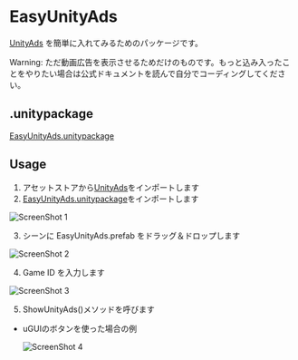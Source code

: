 # EasyUnityAds

[UnityAds](https://unityads.unity3d.com/) を簡単に入れてみるためのパッケージです。

Warning: ただ動画広告を表示させるためだけのものです。もっと込み入ったことをやりたい場合は公式ドキュメントを読んで自分でコーディングしてください。

## .unitypackage

[EasyUnityAds.unitypackage](https://github.com/yasuyuki-kamata/EasyUnityAds/releases/download/v1.0/EasyUnityAds.unitypackage)

## Usage

1. アセットストアから[UnityAds](https://www.assetstore.unity3d.com/en/#!/content/21027)をインポートします
2. [EasyUnityAds.unitypackage](https://github.com/yasuyuki-kamata/EasyUnityAds/releases/download/v1.0/EasyUnityAds.unitypackage)をインポートします

  ![ScreenShot 1][ss1]

3. シーンに EasyUnityAds.prefab をドラッグ＆ドロップします

  ![ScreenShot 2][ss2]

4. Game ID を入力します

  ![ScreenShot 3][ss3]

5. ShowUnityAds()メソッドを呼びます
  * uGUIのボタンを使った場合の例

    ![ScreenShot 4][ss4]

[ss1]: http://yasuyuki-kamata.github.io/images/EasyUnityAds/ss1.png
[ss2]: http://yasuyuki-kamata.github.io/images/EasyUnityAds/ss2.png
[ss3]: http://yasuyuki-kamata.github.io/images/EasyUnityAds/ss3.png
[ss4]: http://yasuyuki-kamata.github.io/images/EasyUnityAds/ss4.png
